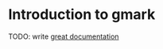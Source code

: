 # Introduction to gmark

TODO: write [great documentation](http://jacobian.org/writing/what-to-write/)
